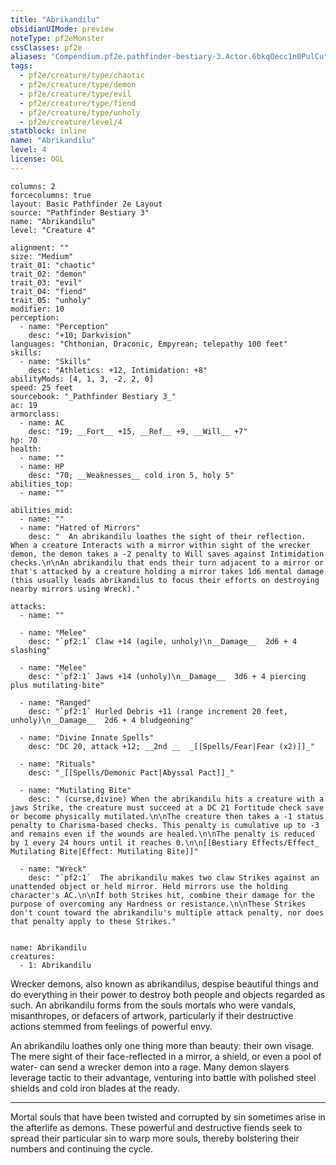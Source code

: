 ```yaml
---
title: "Abrikandilu"
obsidianUIMode: preview
noteType: pf2eMonster
cssClasses: pf2e
aliases: "Compendium.pf2e.pathfinder-bestiary-3.Actor.6bkqOecc1n0PulCu" 
tags:
  - pf2e/creature/type/chaotic
  - pf2e/creature/type/demon
  - pf2e/creature/type/evil
  - pf2e/creature/type/fiend
  - pf2e/creature/type/unholy
  - pf2e/creature/level/4
statblock: inline
name: "Abrikandilu"
level: 4
license: OGL
---
```


```statblock
columns: 2
forcecolumns: true
layout: Basic Pathfinder 2e Layout
source: "Pathfinder Bestiary 3"
name: "Abrikandilu"
level: "Creature 4"

alignment: ""
size: "Medium"
trait_01: "chaotic"
trait_02: "demon"
trait_03: "evil"
trait_04: "fiend"
trait_05: "unholy"
modifier: 10
perception:
  - name: "Perception"
    desc: "+10; Darkvision"
languages: "Chthonian, Draconic, Empyrean; telepathy 100 feet"
skills:
  - name: "Skills"
    desc: "Athletics: +12, Intimidation: +8"
abilityMods: [4, 1, 3, -2, 2, 0]
speed: 25 feet
sourcebook: "_Pathfinder Bestiary 3_"
ac: 19
armorclass:
  - name: AC
    desc: "19; __Fort__ +15, __Ref__ +9, __Will__ +7"
hp: 70
health:
  - name: ""
  - name: HP
    desc: "70; __Weaknesses__ cold iron 5, holy 5"
abilities_top:
  - name: ""

abilities_mid:
  - name: ""
  - name: "Hatred of Mirrors"
    desc: "  An abrikandilu loathes the sight of their reflection. When a creature Interacts with a mirror within sight of the wrecker demon, the demon takes a -2 penalty to Will saves against Intimidation checks.\n\nAn abrikandilu that ends their turn adjacent to a mirror or that's attacked by a creature holding a mirror takes 1d6 mental damage (this usually leads abrikandilus to focus their efforts on destroying nearby mirrors using Wreck)."

attacks:
  - name: ""

  - name: "Melee"
    desc: "`pf2:1` Claw +14 (agile, unholy)\n__Damage__  2d6 + 4 slashing"

  - name: "Melee"
    desc: "`pf2:1` Jaws +14 (unholy)\n__Damage__  3d6 + 4 piercing plus mutilating-bite"

  - name: "Ranged"
    desc: "`pf2:1` Hurled Debris +11 (range increment 20 feet, unholy)\n__Damage__  2d6 + 4 bludgeoning"

  - name: "Divine Innate Spells"
    desc: "DC 20, attack +12; __2nd __  _[[Spells/Fear|Fear (x2)]]_"

  - name: "Rituals"
    desc: "_[[Spells/Demonic Pact|Abyssal Pact]]_"

  - name: "Mutilating Bite"
    desc: " (curse,divine) When the abrikandilu hits a creature with a jaws Strike, the creature must succeed at a DC 21 Fortitude check save or become physically mutilated.\n\nThe creature then takes a -1 status penalty to Charisma-based checks. This penalty is cumulative up to -3 and remains even if the wounds are healed.\n\nThe penalty is reduced by 1 every 24 hours until it reaches 0.\n\n[[Bestiary Effects/Effect_ Mutilating Bite|Effect: Mutilating Bite]]"

  - name: "Wreck"
    desc: "`pf2:1`  The abrikandilu makes two claw Strikes against an unattended object or held mirror. Held mirrors use the holding character's AC.\n\nIf both Strikes hit, combine their damage for the purpose of overcoming any Hardness or resistance.\n\nThese Strikes don't count toward the abrikandilu's multiple attack penalty, nor does that penalty apply to these Strikes."
 
```

```encounter-table
name: Abrikandilu
creatures:
  - 1: Abrikandilu
```



Wrecker demons, also known as abrikandilus, despise beautiful things and do everything in their power to destroy both people and objects regarded as such. An abrikandilu forms from the souls mortals who were vandals, misanthropes, or defacers of artwork, particularly if their destructive actions stemmed from feelings of powerful envy.

An abrikandilu loathes only one thing more than beauty: their own visage. The mere sight of their face-reflected in a mirror, a shield, or even a pool of water- can send a wrecker demon into a rage. Many demon slayers leverage tactic to their advantage, venturing into battle with polished steel shields and cold iron blades at the ready.

* * *

Mortal souls that have been twisted and corrupted by sin sometimes arise in the afterlife as demons. These powerful and destructive fiends seek to spread their particular sin to warp more souls, thereby bolstering their numbers and continuing the cycle.

